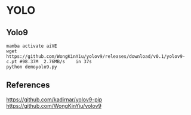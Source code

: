 # YOLO

## Yolo9
```
mamba activate aiVE
wget https://github.com/WongKinYiu/yolov9/releases/download/v0.1/yolov9-c.pt #98.37M  2.76MB/s    in 37s
python demoyolo9.py
```

## References 
https://github.com/kadirnar/yolov9-pip 
https://github.com/WongKinYiu/yolov9  
